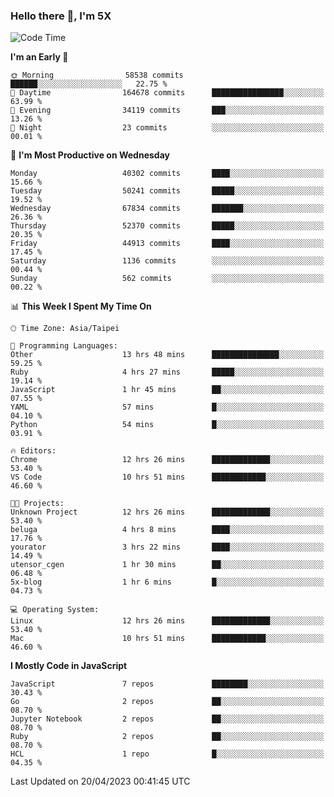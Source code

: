 ### Hello there 👋, I'm 5X

<!--
**jack482653/jack482653** is a ✨ _special_ ✨ repository because its `README.md` (this file) appears on your GitHub profile.

Here are some ideas to get you started:

- 🔭 I’m currently working on ...
- 🌱 I’m currently learning ...
- 👯 I’m looking to collaborate on ...
- 🤔 I’m looking for help with ...
- 💬 Ask me about ...
- 📫 How to reach me: ...
- 😄 Pronouns: ...
- ⚡ Fun fact: ...
-->

<!--START_SECTION:waka-->
![Code Time](http://img.shields.io/badge/Code%20Time-71%20hrs%2054%20mins-blue)

**I'm an Early 🐤** 

```text
🌞 Morning                58538 commits       ██████░░░░░░░░░░░░░░░░░░░   22.75 % 
🌆 Daytime                164678 commits      ████████████████░░░░░░░░░   63.99 % 
🌃 Evening                34119 commits       ███░░░░░░░░░░░░░░░░░░░░░░   13.26 % 
🌙 Night                  23 commits          ░░░░░░░░░░░░░░░░░░░░░░░░░   00.01 % 
```
📅 **I'm Most Productive on Wednesday** 

```text
Monday                   40302 commits       ████░░░░░░░░░░░░░░░░░░░░░   15.66 % 
Tuesday                  50241 commits       █████░░░░░░░░░░░░░░░░░░░░   19.52 % 
Wednesday                67834 commits       ███████░░░░░░░░░░░░░░░░░░   26.36 % 
Thursday                 52370 commits       █████░░░░░░░░░░░░░░░░░░░░   20.35 % 
Friday                   44913 commits       ████░░░░░░░░░░░░░░░░░░░░░   17.45 % 
Saturday                 1136 commits        ░░░░░░░░░░░░░░░░░░░░░░░░░   00.44 % 
Sunday                   562 commits         ░░░░░░░░░░░░░░░░░░░░░░░░░   00.22 % 
```


📊 **This Week I Spent My Time On** 

```text
🕑︎ Time Zone: Asia/Taipei

💬 Programming Languages: 
Other                    13 hrs 48 mins      ███████████████░░░░░░░░░░   59.25 % 
Ruby                     4 hrs 27 mins       █████░░░░░░░░░░░░░░░░░░░░   19.14 % 
JavaScript               1 hr 45 mins        ██░░░░░░░░░░░░░░░░░░░░░░░   07.55 % 
YAML                     57 mins             █░░░░░░░░░░░░░░░░░░░░░░░░   04.10 % 
Python                   54 mins             █░░░░░░░░░░░░░░░░░░░░░░░░   03.91 % 

🔥 Editors: 
Chrome                   12 hrs 26 mins      █████████████░░░░░░░░░░░░   53.40 % 
VS Code                  10 hrs 51 mins      ████████████░░░░░░░░░░░░░   46.60 % 

🐱‍💻 Projects: 
Unknown Project          12 hrs 26 mins      █████████████░░░░░░░░░░░░   53.40 % 
beluga                   4 hrs 8 mins        ████░░░░░░░░░░░░░░░░░░░░░   17.76 % 
yourator                 3 hrs 22 mins       ████░░░░░░░░░░░░░░░░░░░░░   14.49 % 
utensor_cgen             1 hr 30 mins        ██░░░░░░░░░░░░░░░░░░░░░░░   06.48 % 
5x-blog                  1 hr 6 mins         █░░░░░░░░░░░░░░░░░░░░░░░░   04.73 % 

💻 Operating System: 
Linux                    12 hrs 26 mins      █████████████░░░░░░░░░░░░   53.40 % 
Mac                      10 hrs 51 mins      ████████████░░░░░░░░░░░░░   46.60 % 
```

**I Mostly Code in JavaScript** 

```text
JavaScript               7 repos             ████████░░░░░░░░░░░░░░░░░   30.43 % 
Go                       2 repos             ██░░░░░░░░░░░░░░░░░░░░░░░   08.70 % 
Jupyter Notebook         2 repos             ██░░░░░░░░░░░░░░░░░░░░░░░   08.70 % 
Ruby                     2 repos             ██░░░░░░░░░░░░░░░░░░░░░░░   08.70 % 
HCL                      1 repo              █░░░░░░░░░░░░░░░░░░░░░░░░   04.35 % 
```




 Last Updated on 20/04/2023 00:41:45 UTC
<!--END_SECTION:waka-->
